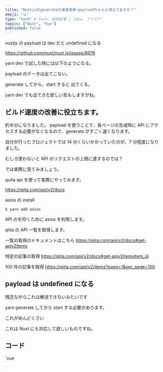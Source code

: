 ```yaml
---
title: "Nuxtjsのgenerateの速度改善~payloadちゃんと使えてますか？"
emoji: "🪤"
type: "tech" # tech: 技術記事 / idea: アイデア
topics: ["Nuxt", "Vue"]
published: false
---
```


nuxtjs の payload は dev だと undefined になる

https://github.com/nuxt/nuxt.js/issues/8676

yarn dev で試した時には以下のようになる。

payload のデータは出てこない。

generate してから、start すると 出てくる。

yarn dev でも出てきた欲しい気もしますがね。

## ビルド速度の改善に役立ちます。

約半分になりました。
payload を使うことで、各ページの生成時に API にアクセスする必要がなくなるので、generate がすごく速くなります。

自分が行ったプロジェクトでは 14 分くらいかかっていたのが、7 分程度になりました。

むしろ使わないと API のリクエストの上限に達するのでは？

では実際に見てみましょう。

quita api を使って実際にやってみます。

https://qiita.com/api/v2/docs

axios の install

```
$ yarn add axios
```

API のを叩くために axios を利用します。

qiita の API 一覧を取得します。

一覧の取得のドキュメントはこちら
https://qiita.com/api/v2/docs#get-apiv2items

特定の記事の取得
https://qiita.com/api/v2/docs#get-apiv2itemsitem_id

100 件の記事を取得
https://qiita.com/api/v2/items?page=1&per_page=100

## payload は undefined になる

残念ながらこれは解消できないみたいです

yarn generate してから start する必要があります。

これがめんどくさい

これは Nuxt にも対応して欲しいものですね。

## コード

`vue
<template>

<div>
  一覧
  <ul>
    <li v-for="post in posts" :key="post.id">
      <nuxt-link :to="`/post/${post.id}`">
      {{post.title}}
      </nuxt-link>
    </li>
  </ul>
</div>
</template>

<script>
import axios from 'axios';
export default {
  async asyncData(){
    return await axios.get('https://qiita.com/api/v2/items?page=1&per_page=100')
    .then(response => {
      return {
        posts: response.data
      }
    })
  },
}
</script>

`
